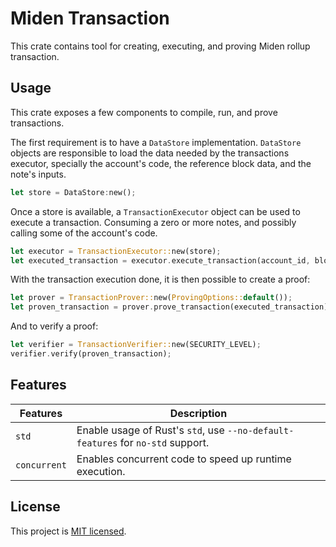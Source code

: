 # Miden Transaction

This crate contains tool for creating, executing, and proving Miden rollup transaction.

## Usage

This crate exposes a few components to compile, run, and prove transactions.

The first requirement is to have a `DataStore` implementation. `DataStore` objects are responsible to load the data needed by the transactions executor, specially the account's code, the reference block data, and the note's inputs.

```rust
let store = DataStore:new();
```

Once a store is available, a `TransactionExecutor` object can be used to execute a transaction. Consuming a zero or more notes, and possibly calling some of the account's code.

```rust
let executor = TransactionExecutor::new(store);
let executed_transaction = executor.execute_transaction(account_id, block_ref, note_ids, tx_args);
```

With the transaction execution done, it is then possible to create a proof:

```rust
let prover = TransactionProver::new(ProvingOptions::default());
let proven_transaction = prover.prove_transaction(executed_transaction);
```

And to verify a proof:

```rust
let verifier = TransactionVerifier::new(SECURITY_LEVEL);
verifier.verify(proven_transaction);
```

## Features

| Features     | Description                                                                                   |
| ------------ | --------------------------------------------------------------------------------------------- |
| `std`        | Enable usage of Rust's `std`, use `--no-default-features` for `no-std` support.               |
| `concurrent` | Enables concurrent code to speed up runtime execution.                                        |

## License

This project is [MIT licensed](../LICENSE).

